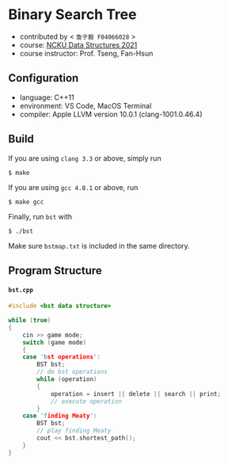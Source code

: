 # Binary Search Tree
* contributed by < `詹子毅 F04066028` >
* course: [NCKU Data Structures 2021](http://class-qry.acad.ncku.edu.tw/syllabus/online_display.php?syear=0110&sem=1&co_no=F720300&class_code=2)
* course instructor: Prof. Tseng, Fan-Hsun

## Configuration
* language: C++11
* environment: VS Code, MacOS Terminal
* compiler: Apple LLVM version 10.0.1 (clang-1001.0.46.4)

## Build
If you are using `clang 3.3` or above, simply run
```
$ make
```
If you are using `gcc 4.8.1` or above, run
```
$ make gcc
```
Finally, run `bst` with
```
$ ./bst
```
Make sure `bstmap.txt` is included in the same directory.

## Program Structure
#### `bst.cpp`
```c
#include <bst data structure>

while (true)
{
    cin >> game mode;
    switch (game mode)
    {
    case 'bst operations':
        BST bst;
        // do bst operations
        while (operation)
        {
            operation = insert || delete || search || print;
            // execute operation
        }
    case 'finding Meaty':
        BST bst;
        // play finding Meaty
        cout << bst.shortest_path();
    }
}
```